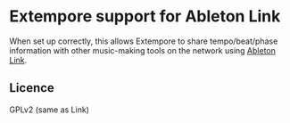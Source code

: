 # Extempore support for Ableton Link

When set up correctly, this allows Extempore to share tempo/beat/phase
information with other music-making tools on the network using [Ableton
Link](http://ableton.github.io/link/).

## Licence

GPLv2 (same as Link)
